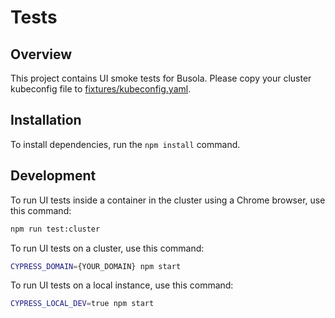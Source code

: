 # Tests

## Overview

This project contains UI smoke tests for Busola. Please copy your cluster kubeconfig file to [fixtures/kubeconfig.yaml](fixtures/kubeconfig.yaml).

## Installation

To install dependencies, run the `npm install` command.

## Development

To run UI tests inside a container in the cluster using a Chrome browser, use this command:

```bash
npm run test:cluster
```

To run UI tests on a cluster, use this command:

```bash
CYPRESS_DOMAIN={YOUR_DOMAIN} npm start
```

To run UI tests on a local instance, use this command:

```bash
CYPRESS_LOCAL_DEV=true npm start
```
